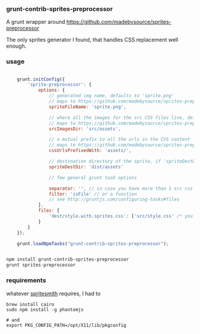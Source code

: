 ### grunt-contrib-sprites-preprocessor

A grunt wrapper around https://github.com/madebysource/sprites-preprocessor

The only sprites generator I found, that handles CSS replacement well enough.

### usage

```javascript

    grunt.initConfig({
    	'sprite-preprocessor': {
    		options: {
				// generated img name, defaults to 'sprite.png'
				// maps to https://github.com/madebysource/sprites-preprocessor#name
				spriteFileName: 'sprite.png',

				// where all the images for the src CSS files live, defaults to 'src/assets'
				// maps to https://github.com/madebysource/sprites-preprocessor#path
				srcImagesDir: 'src/assets',

				// a mutual prefix to all the urls in the CSS content
				// maps to https://github.com/madebysource/sprites-preprocessor#prefix
				cssUrlsPrefixedWith: 'assets/',

				// destination directory of the sprite, if 'spriteDestDir' is not specified it defaults to the value of 'srcImagesDir'
				spriteDestDir: 'dist/assets'

				// few general grunt task options

				separator: '', // in case you have more than 1 src css file,
				filter: 'isFile' // or a function
				// see http://gruntjs.com/configuring-tasks#files
            },
    		files: {
    			'dest/style.with.sprites.css': ['src/style.css' /* you can add more, they willl just be concatenated */]
    		}
    	}
    });

    grunt.loadNpmTasks("grunt-contrib-sprites-preprocessor");

```

```bash

npm install grunt-contrib-sprites-preprocessor
grunt sprites-preprocessor

```

### requirements

whatever [spritesmith](https://github.com/Ensighten/spritesmith) requires, I had to

```
brew install cairo
sudo npm install -g phantomjs

# and
export PKG_CONFIG_PATH=/opt/X11/lib/pkgconfig
```
